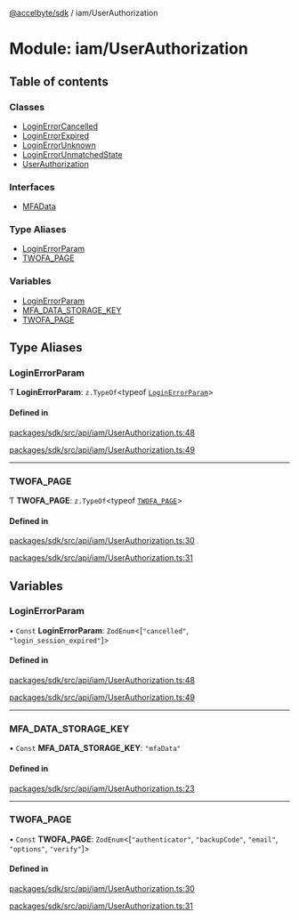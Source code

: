 [@accelbyte/sdk](../README.md) / iam/UserAuthorization

# Module: iam/UserAuthorization

## Table of contents

### Classes

- [LoginErrorCancelled](../classes/iam_UserAuthorization.LoginErrorCancelled.md)
- [LoginErrorExpired](../classes/iam_UserAuthorization.LoginErrorExpired.md)
- [LoginErrorUnknown](../classes/iam_UserAuthorization.LoginErrorUnknown.md)
- [LoginErrorUnmatchedState](../classes/iam_UserAuthorization.LoginErrorUnmatchedState.md)
- [UserAuthorization](../classes/iam_UserAuthorization.UserAuthorization.md)

### Interfaces

- [MFAData](../interfaces/iam_UserAuthorization.MFAData.md)

### Type Aliases

- [LoginErrorParam](iam_UserAuthorization.md#loginerrorparam)
- [TWOFA\_PAGE](iam_UserAuthorization.md#twofa_page)

### Variables

- [LoginErrorParam](iam_UserAuthorization.md#loginerrorparam-1)
- [MFA\_DATA\_STORAGE\_KEY](iam_UserAuthorization.md#mfa_data_storage_key)
- [TWOFA\_PAGE](iam_UserAuthorization.md#twofa_page-1)

## Type Aliases

### LoginErrorParam

Ƭ **LoginErrorParam**: `z.TypeOf`<typeof [`LoginErrorParam`](iam_UserAuthorization.md#loginerrorparam-1)\>

#### Defined in

[packages/sdk/src/api/iam/UserAuthorization.ts:48](https://bitbucket.org/accelbyte/justice-odin/src/d39c8cbe8/accelbyte-web-sdk/packages/sdk/src/api/iam/UserAuthorization.ts#lines-48)

[packages/sdk/src/api/iam/UserAuthorization.ts:49](https://bitbucket.org/accelbyte/justice-odin/src/d39c8cbe8/accelbyte-web-sdk/packages/sdk/src/api/iam/UserAuthorization.ts#lines-49)

___

### TWOFA\_PAGE

Ƭ **TWOFA\_PAGE**: `z.TypeOf`<typeof [`TWOFA_PAGE`](iam_UserAuthorization.md#twofa_page-1)\>

#### Defined in

[packages/sdk/src/api/iam/UserAuthorization.ts:30](https://bitbucket.org/accelbyte/justice-odin/src/d39c8cbe8/accelbyte-web-sdk/packages/sdk/src/api/iam/UserAuthorization.ts#lines-30)

[packages/sdk/src/api/iam/UserAuthorization.ts:31](https://bitbucket.org/accelbyte/justice-odin/src/d39c8cbe8/accelbyte-web-sdk/packages/sdk/src/api/iam/UserAuthorization.ts#lines-31)

## Variables

### LoginErrorParam

• `Const` **LoginErrorParam**: `ZodEnum`<[``"cancelled"``, ``"login_session_expired"``]\>

#### Defined in

[packages/sdk/src/api/iam/UserAuthorization.ts:48](https://bitbucket.org/accelbyte/justice-odin/src/d39c8cbe8/accelbyte-web-sdk/packages/sdk/src/api/iam/UserAuthorization.ts#lines-48)

[packages/sdk/src/api/iam/UserAuthorization.ts:49](https://bitbucket.org/accelbyte/justice-odin/src/d39c8cbe8/accelbyte-web-sdk/packages/sdk/src/api/iam/UserAuthorization.ts#lines-49)

___

### MFA\_DATA\_STORAGE\_KEY

• `Const` **MFA\_DATA\_STORAGE\_KEY**: ``"mfaData"``

#### Defined in

[packages/sdk/src/api/iam/UserAuthorization.ts:23](https://bitbucket.org/accelbyte/justice-odin/src/d39c8cbe8/accelbyte-web-sdk/packages/sdk/src/api/iam/UserAuthorization.ts#lines-23)

___

### TWOFA\_PAGE

• `Const` **TWOFA\_PAGE**: `ZodEnum`<[``"authenticator"``, ``"backupCode"``, ``"email"``, ``"options"``, ``"verify"``]\>

#### Defined in

[packages/sdk/src/api/iam/UserAuthorization.ts:30](https://bitbucket.org/accelbyte/justice-odin/src/d39c8cbe8/accelbyte-web-sdk/packages/sdk/src/api/iam/UserAuthorization.ts#lines-30)

[packages/sdk/src/api/iam/UserAuthorization.ts:31](https://bitbucket.org/accelbyte/justice-odin/src/d39c8cbe8/accelbyte-web-sdk/packages/sdk/src/api/iam/UserAuthorization.ts#lines-31)
